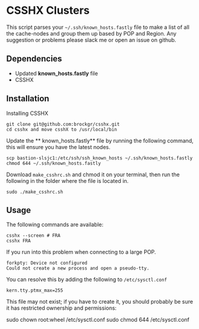 # CSSHX Clusters

This script parses your `~/.ssh/known_hosts.fastly` file to make a list of all the cache-nodes and group them up based by POP and Region. Any suggestion or problems please slack me or open an issue on github.

## Dependencies

 * Updated **known_hosts.fastly** file
 * CSSHX 

## Installation

Installing CSSHX
```
git clone git@github.com:brockgr/csshx.git
cd csshx and move csshX to /usr/local/bin
```

Update the ** known_hosts.fastly** file by running the following command, this will ensure you have the latest nodes.
```
scp bastion-slsjc1:/etc/ssh/ssh_known_hosts ~/.ssh/known_hosts.fastly
chmod 644 ~/.ssh/known_hosts.fastly 
```

Download `make_csshrc.sh` and chmod it on your terminal, then run the following in the folder where the file is located in.

```
sudo ./make_csshrc.sh
```

## Usage

The following commands are available:

```
csshx --screen # FRA
csshx FRA
```

If you run into this problem when connecting to a large POP.
```
forkpty: Device not configured
Could not create a new process and open a pseudo-tty.
```

You can resolve this by adding the following to `/etc/sysctl.conf`
```
kern.tty.ptmx_max=255
```

This file may not exist; if you have to create it, you should probably be sure it has restricted ownership and permissions:

sudo chown root:wheel /etc/sysctl.conf
sudo chmod 644 /etc/sysctl.conf
